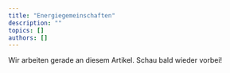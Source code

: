 ```yaml
---
title: "Energiegemeinschaften"
description: ""
topics: []
authors: []
---
```


Wir arbeiten gerade an diesem Artikel. Schau bald wieder vorbei!
